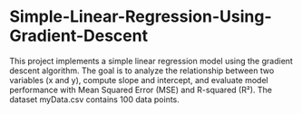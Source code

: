 # Simple-Linear-Regression-Using-Gradient-Descent
This project implements a simple linear regression model using the gradient descent algorithm. The goal is to analyze the relationship between two variables (x and y), compute slope and intercept, and evaluate model performance with Mean Squared Error (MSE) and R-squared (R²). The dataset myData.csv contains 100 data points.
